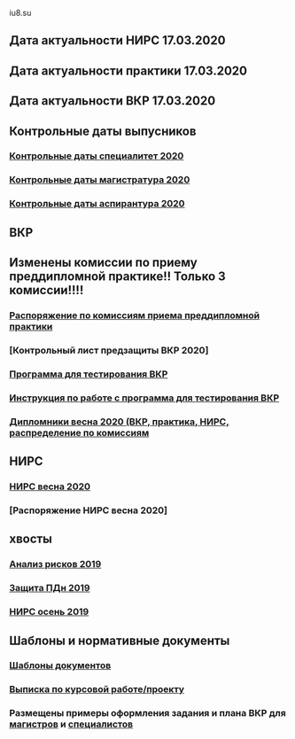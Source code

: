 iu8.su

## Дата актуальности НИРС 17.03.2020
## Дата актуальности практики 17.03.2020
## Дата актуальности ВКР 17.03.2020

## Контрольные даты выпусников
### [Контрольные даты специалитет 2020](https://github.com/iu8bmstu/iu8bmstu.github.io/raw/master/%D0%9B%D0%B8%D1%81%D1%82%20%D0%BE%D0%B7%D0%BD%D0%B0%D0%BA%D0%BE%D0%BC%D0%BB%D0%B5%D0%BD%D0%B8%D1%8F%20%D1%81%D1%82%D1%83%D0%B4%D0%B5%D0%BD%D1%82%D0%B0%202020.pdf)
### [Контрольные даты магистратура 2020](https://github.com/iu8bmstu/iu8bmstu.github.io/raw/master/%D0%9B%D0%B8%D1%81%D1%82%20%D0%BE%D0%B7%D0%BD%D0%B0%D0%BA%D0%BE%D0%BC%D0%BB%D0%B5%D0%BD%D0%B8%D1%8F%20%D0%BC%D0%B0%D0%B3%D0%B8%D1%81%D1%82%D1%80%D0%B0%202020.pdf)
### [Контрольные даты аспирантура 2020](https://github.com/iu8bmstu/iu8bmstu.github.io/raw/master/%D0%9B%D0%B8%D1%81%D1%82%20%D0%BE%D0%B7%D0%BD%D0%B0%D0%BA%D0%BE%D0%BC%D0%BB%D0%B5%D0%BD%D0%B8%D1%8F%20%D0%B0%D1%81%D0%BF%D0%B8%D1%80%D0%B0%D0%BD%D1%82%D0%B0%202020.pdf)

## ВКР
## Изменены комиссии по приему преддипломной практике!! Только 3 комиссии!!!! 
### [Распоряжение по комиссиям приема преддипломной практики](https://github.com/iu8bmstu/iu8bmstu.github.io/raw/master/%D0%A0%D0%B0%D1%81%D0%BF%D0%BE%D1%80%D1%8F%D0%B6%D0%B5%D0%BD%D0%B8%D0%B5_%D0%9D%D0%98%D0%A0%D0%A1_2020_11.pdf)
### [Контрольный лист предзащиты ВКР 2020]
### [Программа для тестирования ВКР](https://github.com/iu8bmstu/iu8bmstu.github.io/raw/master/TestVkr.exe)
### [Инструкция по работе с программа для тестирования ВКР](https://github.com/iu8bmstu/iu8bmstu.github.io/blob/master/%D0%98%D0%BD%D1%81%D1%82%D1%80%D1%83%D0%BA%D1%86%D0%B8%D1%8F%20%D0%BF%D0%BE%20%D1%80%D0%B0%D0%B1%D0%BE%D1%82%D0%B5%20%D1%81%20%D0%B1%D0%B0%D0%BD%D0%BA%D0%BE%D0%BC%20%D0%92%D0%9A%D0%A0.exe)
### [Дипломники весна 2020 (ВКР, практика, НИРС, распределение по комиссиям](https://github.com/iu8bmstu/iu8bmstu.github.io/raw/master/%D0%92%D0%9A%D0%A0_2020.pdf)

## НИРС
### [НИРС весна 2020](https://github.com/iu8bmstu/iu8bmstu.github.io/raw/master/%D0%9D%D0%98%D0%A0%D0%A1_2020_%D0%B2%D0%B5%D1%81%D0%BD%D0%B0.pdf)
### [Распоряжение НИРС весна 2020]


## хвосты
### [Анализ рисков 2019](https://github.com/iu8bmstu/iu8bmstu.github.io/raw/master/%D0%90%D0%BD%D0%B0%D0%BB%D0%B8%D0%B7_%D1%80%D0%B8%D1%81%D0%BA%D0%BE%D0%B2_2019.pdf)
### [Защита ПДн 2019](https://github.com/iu8bmstu/iu8bmstu.github.io/raw/master/%D0%97%D0%B0%D1%89%D0%B8%D1%82%D0%B0_%D0%9F%D0%94%D0%BD_2019.pdf)
### [НИРС осень 2019](https://github.com/iu8bmstu/iu8bmstu.github.io/raw/master/%D0%9D%D0%98%D0%A0%D0%A1_2019_%D0%BE%D1%81%D0%B5%D0%BD%D1%8C.pdf)
## Шаблоны и нормативные документы
### [Шаблоны документов](https://iu8bmstu.github.io/stencil)
### [Выписка по курсовой работе/проекту](https://github.com/iu8bmstu/iu8bmstu.github.io/raw/master/%D0%92%D1%8B%D0%BF%D0%B8%D1%81%D0%BA%D0%B0_%D0%BF%D0%BE%20%D0%9A%D0%A0_%D0%9A%D0%9F_2018.pdf)

### Размещены примеры оформления задания и плана ВКР для [магистров](https://github.com/iu8bmstu/iu8bmstu.github.io/raw/master/%D0%9F%D1%80%D0%B8%D0%BC%D0%B5%D1%80%20-%20%D0%BC%D0%B0%D0%B3%D0%B8%D1%81%D1%82%D1%80%D1%8B-2018.pdf) и [специалистов](https://github.com/iu8bmstu/iu8bmstu.github.io/raw/master/%D0%9F%D1%80%D0%B8%D0%BC%D0%B5%D1%80%20-%20%D1%81%D0%BF%D0%B5%D1%86%D0%B8%D0%B0%D0%BB%D0%B8%D1%82%D0%B5%D1%82-2018.pdf)